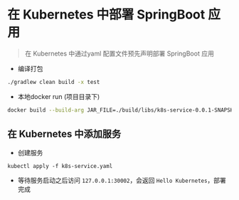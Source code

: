 # 在 Kubernetes 中部署 SpringBoot 应用

> 在 Kubernetes 中通过yaml 配置文件预先声明部署 SpringBoot 应用

- 编译打包
```bash
./gradlew clean build -x test
```

- 本地docker run (项目目录下) 
```bash
docker build --build-arg JAR_FILE=./build/libs/k8s-service-0.0.1-SNAPSHOT.jar -t k8s-service:demo .
```

## 在  Kubernetes 中添加服务
- 创建服务
```
kubectl apply -f k8s-service.yaml
```

- 等待服务启动之后访问 `127.0.0.1:30002`，会返回 `Hello Kubernetes`，部署完成
